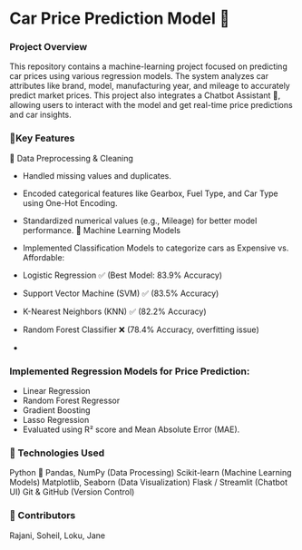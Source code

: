 # Car Price Prediction Model 🚗
### Project Overview
   
 This repository contains a machine-learning project focused on predicting car prices using various regression models. The system analyzes car attributes like brand, model, manufacturing year, and mileage to accurately predict market prices.
 This project also integrates a Chatbot Assistant 🤖, allowing users to interact with the model and get real-time price predictions and car insights.
    
### 📌Key Features
🔹 Data Preprocessing & Cleaning
- Handled missing values and duplicates.
- Encoded categorical features like Gearbox, Fuel Type, and Car Type using One-Hot Encoding.
- Standardized numerical values (e.g., Mileage) for better model performance.
🔹 Machine Learning Models
- Implemented Classification Models to categorize cars as Expensive vs. Affordable:

- Logistic Regression ✅ (Best Model: 83.9% Accuracy)
- Support Vector Machine (SVM) ✅ (83.5% Accuracy)
- K-Nearest Neighbors (KNN) ✅ (82.2% Accuracy)
- Random Forest Classifier ❌ (78.4% Accuracy, overfitting issue)
- 
### Implemented Regression Models for Price Prediction:
- Linear Regression
- Random Forest Regressor
- Gradient Boosting
- Lasso Regression
- Evaluated using R² score and Mean Absolute Error (MAE).

### 📌 Technologies Used
Python 🐍
Pandas, NumPy (Data Processing)
Scikit-learn (Machine Learning Models)
Matplotlib, Seaborn (Data Visualization)
Flask / Streamlit (Chatbot UI)
Git & GitHub (Version Control)

### 📌 Contributors
Rajani, Soheil, Loku, Jane


